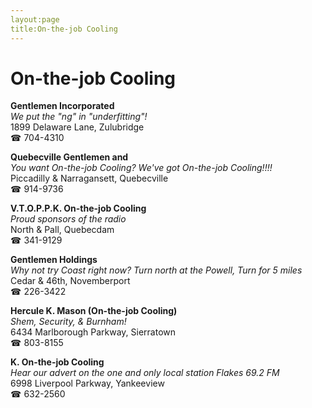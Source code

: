```yaml
---
layout:page
title:On-the-job Cooling
---
```

# On-the-job Cooling

**Gentlemen Incorporated**  
_We put the "ng" in "underfitting"!_  
1899 Delaware Lane, Zulubridge  
☎ 704-4310



**Quebecville Gentlemen and**  
_You want On-the-job Cooling? We've got On-the-job Cooling!!!!_  
Piccadilly & Narragansett, Quebecville  
☎ 914-9736



**V.T.O.P.P.K. On-the-job Cooling**  
_Proud sponsors of the radio_  
North & Pall, Quebecdam  
☎ 341-9129



**Gentlemen Holdings**  
_Why not try Coast right now? 
Turn north at the Powell, Turn for 5 miles_  
Cedar & 46th, Novemberport  
☎ 226-3422



**Hercule K. Mason (On-the-job Cooling)**  
_Shem, Security, & Burnham!_  
6434 Marlborough Parkway, Sierratown  
☎ 803-8155



**K. On-the-job Cooling**  
_Hear our advert on the one and only local station Flakes 69.2 FM_  
6998 Liverpool Parkway, Yankeeview  
☎ 632-2560



